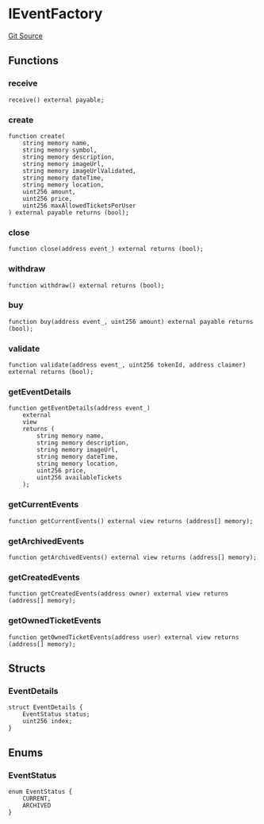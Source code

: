 # IEventFactory
[Git Source](https://github.com/yoshi-doo/lightlink-hackathon/blob/8e3de41f527665a7787fa05479af63ea2982017a/src/interfaces/IEventFactory.sol)


## Functions
### receive


```solidity
receive() external payable;
```

### create


```solidity
function create(
    string memory name,
    string memory symbol,
    string memory description,
    string memory imageUrl,
    string memory imageUrlValidated,
    string memory dateTime,
    string memory location,
    uint256 amount,
    uint256 price,
    uint256 maxAllowedTicketsPerUser
) external payable returns (bool);
```

### close


```solidity
function close(address event_) external returns (bool);
```

### withdraw


```solidity
function withdraw() external returns (bool);
```

### buy


```solidity
function buy(address event_, uint256 amount) external payable returns (bool);
```

### validate


```solidity
function validate(address event_, uint256 tokenId, address claimer) external returns (bool);
```

### getEventDetails


```solidity
function getEventDetails(address event_)
    external
    view
    returns (
        string memory name,
        string memory description,
        string memory imageUrl,
        string memory dateTime,
        string memory location,
        uint256 price,
        uint256 availableTickets
    );
```

### getCurrentEvents


```solidity
function getCurrentEvents() external view returns (address[] memory);
```

### getArchivedEvents


```solidity
function getArchivedEvents() external view returns (address[] memory);
```

### getCreatedEvents


```solidity
function getCreatedEvents(address owner) external view returns (address[] memory);
```

### getOwnedTicketEvents


```solidity
function getOwnedTicketEvents(address user) external view returns (address[] memory);
```

## Structs
### EventDetails

```solidity
struct EventDetails {
    EventStatus status;
    uint256 index;
}
```

## Enums
### EventStatus

```solidity
enum EventStatus {
    CURRENT,
    ARCHIVED
}
```

